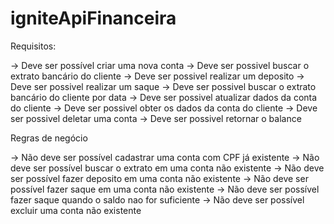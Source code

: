 # igniteApiFinanceira



Requisitos: 

-> Deve ser possível criar uma nova conta
-> Deve ser possivel buscar o extrato bancário do cliente
-> Deve ser possivel realizar um deposito 
-> Deve ser possivel realizar um saque 
-> Deve ser possivel buscar o extrato bancário do cliente por data 
-> Deve ser possivel atualizar dados da conta do cliente 
-> Deve ser possivel obter os dados da conta do cliente 
-> Deve ser possivel deletar uma conta -> Deve ser possivel retornar o balance

Regras de negócio

-> Não deve ser possível cadastrar uma conta com CPF já existente 
-> Não deve ser possível buscar o extrato em uma conta não existente 
-> Não deve ser possível fazer deposito em uma conta não existente 
-> Não deve ser possível fazer saque em uma conta não existente 
-> Não deve ser possível fazer saque quando o saldo nao for suficiente 
-> Não deve ser possível excluir uma conta não existente
